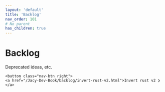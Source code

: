 ```yaml
---
layout: 'default'
title: 'Backlog'
nav_order: 101
# No parent
has_children: true
---
```


# Backlog

Deprecated ideas, etc.
<div class="nav-btn-block">
    
    <button class="nav-btn right">
    <a href="/Jacy-Dev-Book/backlog/invert-rust-v2.html">Invert rust v2 ❯</a>
</button>

</div>
